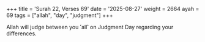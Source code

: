 +++
title = 'Surah 22, Verses 69'
date = '2025-08-27'
weight = 2664
ayah = 69
tags = ["allah", "day", "judgment"]
+++

Allah will judge between you ˹all˺ on Judgment Day regarding your differences.